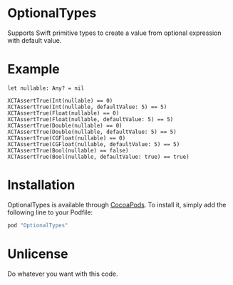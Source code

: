 # OptionalTypes
Supports Swift primitive types to create a value from optional expression with default value.

# Example
```
let nullable: Any? = nil
        
XCTAssertTrue(Int(nullable) == 0)
XCTAssertTrue(Int(nullable, defaultValue: 5) == 5)
XCTAssertTrue(Float(nullable) == 0)
XCTAssertTrue(Float(nullable, defaultValue: 5) == 5)
XCTAssertTrue(Double(nullable) == 0)
XCTAssertTrue(Double(nullable, defaultValue: 5) == 5)
XCTAssertTrue(CGFloat(nullable) == 0)
XCTAssertTrue(CGFloat(nullable, defaultValue: 5) == 5)
XCTAssertTrue(Bool(nullable) == false)
XCTAssertTrue(Bool(nullable, defaultValue: true) == true)
```

# Installation

OptionalTypes is available through [CocoaPods](http://cocoapods.org). To install
it, simply add the following line to your Podfile:

```ruby
pod "OptionalTypes"
```

# Unlicense
Do whatever you want with this code.
